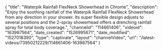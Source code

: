 {
    "title": "Waterpik Rainfall FlexNeck Showerhead in Chrome",
    "description": "Enjoy the soothing rainfall of the Waterpik Rainfall FlexNeck Showerhead from any direction in your shower. Its super flexible design adjusts to several positions and the 2-spray showerhead offers a drenching rainfall spray for total body coverage.",
    "channelid": "114661406",
    "videoid": "163987564",
    "date_created": "1526995671",
    "date_modified": "1527018390",
    "type": "captivate",
    "layout": "channelVideo",
    "url": "\/latest-videos\/73950212229\/114661406-163987564"
}